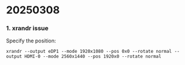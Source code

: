 # 20250308
### 1. xrandr issue
Specify the position:    

```
xrandr --output eDP1 --mode 1920x1080 --pos 0x0 --rotate normal --output HDMI-0 --mode 2560x1440 --pos 1920x0 --rotate normal
```
